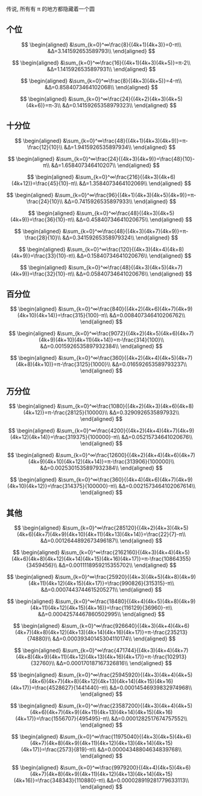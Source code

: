 传说, 所有有 π 的地方都隐藏着一个圆

## 个位

$$
\begin{aligned}
&\sum_{k=0}^∞\frac{8}{(4k+1)(4k+3)}=0-π\\
&Δ=3.141592653589793\\
\end{aligned}
$$

$$
\begin{aligned}
&\sum_{k=0}^∞\frac{16}{(4k+1)(4k+3)(4k+5)}=π-2\\
&Δ=1.1415926535897931\\
\end{aligned}
$$

$$
\begin{aligned}
&\sum_{k=0}^∞\frac{8}{(4k+3)(4k+5)}=4-π\\
&Δ=0.8584073464102068\\
\end{aligned}
$$

$$
\begin{aligned}
&\sum_{k=0}^∞\frac{24}{(4k+2)(4k+3)(4k+5)(4k+6)}=π-3\\
&Δ=0.14159265358979323\\
\end{aligned}
$$


## 十分位


$$
\begin{aligned}
&\sum_{k=0}^∞\frac{48}{(4k+1)(4k+3)(4k+9)}=π-\frac{12}{10}\\
&Δ=1.9415926535897934\\
\end{aligned}
$$

$$
\begin{aligned}
&\sum_{k=0}^∞\frac{24}{(4k+3)(4k+9)}=\frac{48}{10}-π\\
&Δ=1.658407346410207\\
\end{aligned}
$$


$$
\begin{aligned}
&\sum_{k=0}^∞\frac{216}{(4k+3)(4k+6)(4k+12)}=\frac{45}{10}-π\\
&Δ=1.3584073464102069\\
\end{aligned}
$$

$$
\begin{aligned}
&\sum_{k=0}^∞\frac{96}{(4k+1)(4k+3)(4k+5)(4k+9)}=π-\frac{24}{10}\\
&Δ=0.7415926535897933\\
\end{aligned}
$$


$$
\begin{aligned}
&\sum_{k=0}^∞\frac{48}{(4k+3)(4k+5)(4k+9)}=\frac{36}{10}-π\\
&Δ=0.45840734641020675\\
\end{aligned}
$$

$$
\begin{aligned}
&\sum_{k=0}^∞\frac{48}{(4k+3)(4k+7)(4k+9)}=π-\frac{28}{10}\\
&Δ=0.34159265358979324\\
\end{aligned}
$$

$$
\begin{aligned}
&\sum_{k=0}^∞\frac{120}{(4k+3)(4k+4)(4k+8)(4k+9)}=\frac{33}{10}-π\\
&Δ=0.15840734641020676\\
\end{aligned}
$$

$$
\begin{aligned}
&\sum_{k=0}^∞\frac{48}{(4k+3)(4k+5)(4k+7)(4k+9)}=\frac{32}{10}-π\\
&Δ=0.05840734641020676\\
\end{aligned}
$$

## 百分位



$$
\begin{aligned}
&\sum_{k=0}^∞\frac{840}{(4k+2)(4k+6)(4k+7)(4k+9)(4k+10)(4k+14)}=\frac{315}{100}-π\\
&Δ=0.008407346410206762\\
\end{aligned}
$$

$$
\begin{aligned}
&\sum_{k=0}^∞\frac{9072}{(4k+2)(4k+5)(4k+6)(4k+7)(4k+9)(4k+10)(4k+11)(4k+14)}=π-\frac{314}{100}\\
&Δ=0.0015926535897932384\\
\end{aligned}
$$



$$
\begin{aligned}
&\sum_{k=0}^∞\frac{360}{(4k+2)(4k+4)(4k+5)(4k+7)(4k+8)(4k+10)}=π-\frac{3125}{1000}\\
&Δ=0.016592653589793237\\
\end{aligned}
$$

## 万分位

$$
\begin{aligned}
&\sum_{k=0}^∞\frac{1080}{(4k+2)(4k+3)(4k+6)(4k+8)(4k+12)}=π-\frac{28125}{10000}\\
&Δ=0.3290926535897932\\
\end{aligned}
$$

$$
\begin{aligned}
&\sum_{k=0}^∞\frac{4200}{(4k+2)(4k+4)(4k+7)(4k+9)(4k+12)(4k+14)}=\frac{319375}{100000}-π\\
&Δ=0.05215734641020676\\
\end{aligned}
$$

$$
\begin{aligned}
&\sum_{k=0}^∞\frac{12600}{(4k+2)(4k+4)(4k+6)(4k+7)(4k+9)(4k+10)(4k+12)(4k+14)}=π-\frac{313906}{100000}\\
&Δ=0.0025301535897932384\\
\end{aligned}
$$


$$
\begin{aligned}
&\sum_{k=0}^∞\frac{360}{(4k+4)(4k+6)(4k+7)(4k+9)(4k+10)(4k+12)}=\frac{314375}{100000}-π\\
&Δ=0.0021573464102067614\\
\end{aligned}
$$

## 其他

$$
\begin{aligned}
&\sum_{k=0}^∞\frac{285120}{(4k+2)(4k+3)(4k+5)(4k+6)(4k+7)(4k+9)(4k+10)(4k+11)(4k+13)(4k+14)}=\frac{22}{7}-π\\
&Δ=0.0012644892673496187\\
\end{aligned}
$$

$$
\begin{aligned}
&\sum_{k=0}^∞\frac{2162160}{(4k+3)(4k+4)(4k+5)(4k+6)(4k+8)(4k+12)(4k+14)(4k+15)(4k+16)(4k+17)}=π-\frac{10864355}{3459456}\\
&Δ=0.0011118959215355702\\
\end{aligned}
$$

$$
\begin{aligned}
&\sum_{k=0}^∞\frac{25920}{(4k+3)(4k+5)(4k+8)(4k+9)(4k+11)(4k+12)(4k+15)(4k+17)}=\frac{990826}{315315}-π\\
&Δ=0.0007443744615205271\\
\end{aligned}
$$

$$
\begin{aligned}
&\sum_{k=0}^∞\frac{18480}{(4k+4)(4k+5)(4k+8)(4k+9)(4k+11)(4k+12)(4k+15)(4k+16)}=\frac{116129}{36960}-π\\
&Δ=0.00042574467860502995\\
\end{aligned}
$$

$$
\begin{aligned}
&\sum_{k=0}^∞\frac{926640}{(4k+3)(4k+4)(4k+6)(4k+7)(4k+8)(4k+12)(4k+13)(4k+14)(4k+16)(4k+17)}=π-\frac{235213}{74880}\\
&Δ=0.00039340145304110174\\
\end{aligned}
$$

$$
\begin{aligned}
&\sum_{k=0}^∞\frac{471744}{(4k+3)(4k+4)(4k+7)(4k+8)(4k+9)(4k+11)(4k+12)(4k+13)(4k+16)(4k+17)}=π-\frac{102913}{32760}\\
&Δ=0.000170187167326816\\
\end{aligned}
$$


$$
\begin{aligned}
&\sum_{k=0}^∞\frac{25945920}{(4k+3)(4k+4)(4k+5)(4k+6)(4k+7)(4k+8)(4k+12)(4k+13)(4k+14)(4k+15)(4k+16)(4k+17)}=\frac{4528627}{1441440}-π\\
&Δ=0.00014546939832974968\\
\end{aligned}
$$

$$
\begin{aligned}
&\sum_{k=0}^∞\frac{23587200}{(4k+3)(4k+4)(4k+5)(4k+6)(4k+7)(4k+9)(4k+11)(4k+13)(4k+14)(4k+15)(4k+16)(4k+17)}=\frac{1556707}{495495}-π\\
&Δ=0.0001282517674757552\\
\end{aligned}
$$

$$
\begin{aligned}
&\sum_{k=0}^∞\frac{11975040}{(4k+3)(4k+5)(4k+6)(4k+7)(4k+8)(4k+9)(4k+11)(4k+12)(4k+13)(4k+14)(4k+15)(4k+17)}=\frac{2573}{819}-π\\
&Δ=0.00004348804634839768\\
\end{aligned}
$$

$$
\begin{aligned}
&\sum_{k=0}^∞\frac{9979200}{(4k+4)(4k+5)(4k+6)(4k+7)(4k+8)(4k+9)(4k+11)(4k+12)(4k+13)(4k+14)(4k+15)(4k+16)}=\frac{348343}{110880}-π\\
&Δ=0.000028919281779633113\\
\end{aligned}
$$

